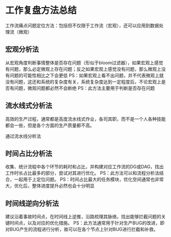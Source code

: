 # 工作复盘方法总结


工作流痛点问题定位方法：包括但不仅限于工作流（宏观），还可以应用到数据处理流（微观）

## 宏观分析法

从宏观角度判断事情整体是否存在问题（形似于bloom过滤器），如果宏观上感觉有问题，那么必定微观上存在问题；反之如果宏观上感觉没有问题，那么微观上没有问题的可能性相比之下会更低
PS：如果宏观上看不出问题，并不代表微观上就没有问题，这还和系统的复杂度有关，系统复杂度达到一定程度后，不论宏观上是否有问题，微观问题都必然不会断绝
PS：此方法主要用于判断是否存在问题

## 流水线式分析法

高效的生产过程，通常都是高度流水线式作业，各司其职，而不是一个人各种技能都会一些，但是各个方面的生产质量都不高。

通过流水线分析法

## 时间占比分析法

收集、统计流程中各个环节的耗时和占比，并构建对应工作流的DG或DAG，找出工作时长占比最多的部分，尝试对其进行优化。
PS：此方法可以和流程分析法结合，一起用于上定位问题。
PS：时间占比最大的任务模块，优化空间通常也非常大，优化后，整体进度提升必然也会十分明显

## 时间线逆向分析法

建议沿着事故时间点，在时间线上逆推，沿路梳理其脉络，找出能够拦截问题的关键时间点，以及对应的优化措施。
PS：此方法通常用于针对生产BUG的改进，即对BUG产生的流程进行分析，故可以在各个节点上针对BUG进行拦截和补救。
